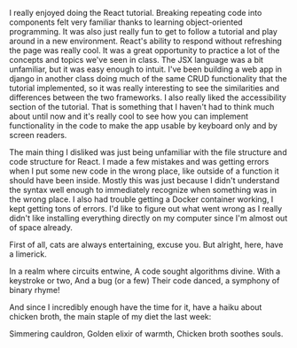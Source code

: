 I really enjoyed doing the React tutorial. Breaking repeating code into components felt very familiar thanks to
learning object-oriented programming. It was also just really fun to get to follow a tutorial and play around 
in a new environment. React's ability to respond without refreshing the page was really cool. It was a great 
opportunity to practice a lot of the concepts and topics we've seen in class. The JSX language was a bit unfamiliar, 
but it was easy enough to intuit. I've been building a web app in django in another class doing much of the same 
CRUD functionality that the tutorial implemented, so it was really interesting to see the similarities and 
differences between the two frameworks. I also really liked the accessibility section of the tutorial. That is 
something that I haven't had to think much about until now and it's really cool to see how you can implement
functionality in the code to make the app usable by keyboard only and by screen readers. 

The main thing I disliked was just being unfamiliar with the file structure and code structure for React. I made 
a few mistakes and was getting errors when I put some new code in the wrong place, like outside of a function it
should have been inside. Mostly this was just because I didn't understand the syntax well enough to immediately 
recognize when something was in the wrong place. I also had trouble getting a Docker container working, I kept 
getting tons of errors. I'd like to figure out what went wrong as I really didn't like installing everything directly
on my computer since I'm almost out of space already. 

First of all, cats are always entertaining, excuse you. But alright, here, have a limerick.

In a realm where circuits entwine,
A code sought algorithms divine. 
With a keystroke or two,
And a bug (or a few)
Their code danced, a symphony of binary rhyme!

And since I incredibly enough have the time for it, have a haiku about chicken broth, the main staple of my diet 
the last week:

Simmering cauldron,
Golden elixir of warmth,
Chicken broth soothes souls.